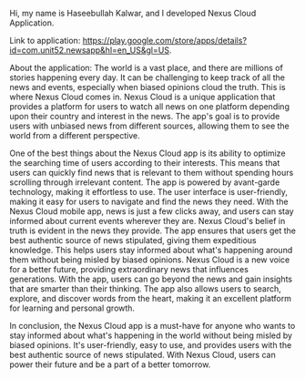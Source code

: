 

Hi, my name is Haseebullah Kalwar, and I developed Nexus Cloud Application.

Link to application: https://play.google.com/store/apps/details?id=com.unit52.newsapp&hl=en_US&gl=US.

About the application: 
The world is a vast place, and there are millions of stories happening every day. It can be challenging to keep track of all the news and events, especially when biased opinions cloud the truth. This is where Nexus Cloud comes in.
Nexus Cloud is a unique application that provides a platform for users to watch all news on one platform depending upon their country and interest in the news. The app's goal is to provide users with unbiased news from different sources, allowing them to see the world from a different perspective.

One of the best things about the Nexus Cloud app is its ability to optimize the searching time of users according to their interests. This means that users can quickly find news that is relevant to them without spending hours scrolling through irrelevant content.
The app is powered by avant-garde technology, making it effortless to use. The user interface is user-friendly, making it easy for users to navigate and find the news they need. With the Nexus Cloud mobile app, news is just a few clicks away, and users can stay informed about current events wherever they are.
Nexus Cloud's belief in truth is evident in the news they provide. The app ensures that users get the best authentic source of news stipulated, giving them expeditious knowledge. This helps users stay informed about what's happening around them without being misled by biased opinions.
Nexus Cloud is a new voice for a better future, providing extraordinary news that influences generations. With the app, users can go beyond the news and gain insights that are smarter than their thinking. The app also allows users to search, explore, and discover words from the heart, making it an excellent platform for learning and personal growth.

In conclusion, the Nexus Cloud app is a must-have for anyone who wants to stay informed about what's happening in the world without being misled by biased opinions. It's user-friendly, easy to use, and provides users with the best authentic source of news stipulated. With Nexus Cloud, users can power their future and be a part of a better tomorrow.
